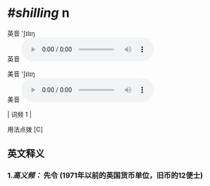 # ***\#shilling*** n
英音 'ʃɪlɪŋ  
英音
<audio src="./media/shilling-B.aac" controls="controls"></audio>

美音 'ʃɪlɪŋ  
美音
<audio src="./media/shilling.aac" controls="controls"></audio>



| 词频 1 |  

用法点拨  [C]

英文释义
---
### 1.*高义频：* **先令 (1971年以前的英国货币单位，旧币的12便士)**  


